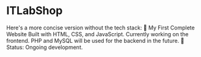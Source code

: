 # ITLabShop
 Here's a more concise version without the tech stack:  🚀 My First Complete Website Built with HTML, CSS, and JavaScript. Currently working on the frontend. PHP and MySQL will be used for the backend in the future.  🔄 Status: Ongoing development.
